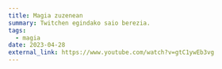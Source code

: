 ```yaml
---
title: Magia zuzenean
summary: Twitchen egindako saio berezia.
tags:
  - magia
date: 2023-04-28
external_link: https://www.youtube.com/watch?v=gtC1ywEb3vg
---
```

